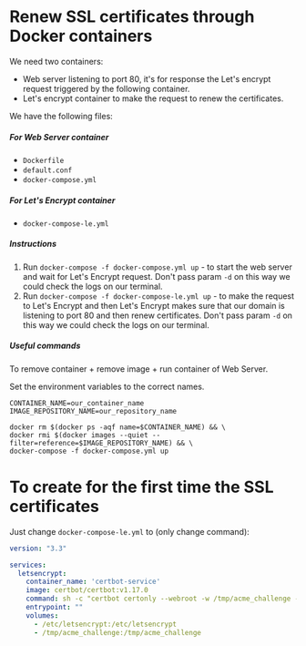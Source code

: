 # Renew SSL certificates through Docker containers

We need two containers:

- Web server listening to port 80, it's for response the Let's encrypt request triggered by the following container.
- Let's encrypt container to make the request to renew the certificates.

We have the following files:

##### For Web Server container

- `Dockerfile`
- `default.conf`
- `docker-compose.yml`

##### For Let's Encrypt container

- `docker-compose-le.yml`

##### Instructions

1. Run `docker-compose -f docker-compose.yml up` - to start the web server and wait for Let's Encrypt request. Don't pass param `-d` on this way we could check the logs on our terminal.
2. Run `docker-compose -f docker-compose-le.yml up` - to make the request to Let's Encrypt and then Let's Encrypt makes sure that our domain is listening to port 80 and then renew certificates. Don't pass param `-d` on this way we could check the logs on our terminal.

##### Useful commands

To remove container + remove image + run container of Web Server.

Set the environment variables to the correct names.

```shell
CONTAINER_NAME=our_container_name
IMAGE_REPOSITORY_NAME=our_repository_name

docker rm $(docker ps -aqf name=$CONTAINER_NAME) && \
docker rmi $(docker images --quiet --filter=reference=$IMAGE_REPOSITORY_NAME) && \
docker-compose -f docker-compose.yml up
```

# To create for the first time the SSL certificates

Just change `docker-compose-le.yml` to (only change command):

```yml
version: "3.3"

services:
  letsencrypt:
    container_name: 'certbot-service'
    image: certbot/certbot:v1.17.0
    command: sh -c "certbot certonly --webroot -w /tmp/acme_challenge -d <YOUR_DOMAIN> --text --agree-tos --email <YOUR_EMAIL> --rsa-key-size 4096 --verbose --keep-until-expiring --preferred-challenges=http"
    entrypoint: ""
    volumes:
      - /etc/letsencrypt:/etc/letsencrypt
      - /tmp/acme_challenge:/tmp/acme_challenge
```
